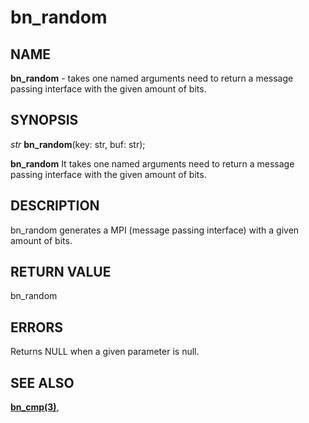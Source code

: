 # bn_random

## NAME

**bn_random** - takes one named arguments need to return a message passing interface with the given amount of bits.

## SYNOPSIS

*str* **bn_random**(key: str, buf: str);

**bn_random** It takes one named arguments need to return a message passing interface with the given amount of bits.

## DESCRIPTION

bn_random generates a MPI (message passing interface) with a given amount of bits.


## RETURN VALUE

bn_random

## ERRORS

Returns NULL when a given parameter is null.

## SEE ALSO

**[bn_cmp(3)](bn_cmp.md)**,
